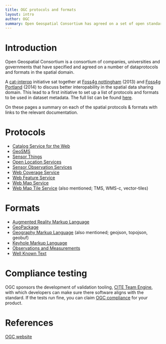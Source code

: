 ```yaml
---
title: OGC protocols and formats
layout: intro
author: OGC
summary: Open Geospatial Consortium has agreed on a set of open standards that are commonly used in the spatial industry to exchange data over the web
---
```


Introduction
============

Open Geospatial Consortium is a consortium of companies, universities and governments that have specified and agreed on a number of dataprotocols and formats in the spatial domain. 

A [cat-interop](https://github.com/OSGeo/Cat-Interop) initiative sat together at [Foss4g nottingham](http://2013.foss4g.org) (2013) and [Foss4g Portland](http://2014.foss4g.org) (2014) to discuss better interopability in the spatial data sharing domain. This lead to a first initiative to set up a list of protocols and formats to be used in dataset metadata. The full list can be found [here](https://github.com/OSGeo/Cat-Interop/blob/master/LinkPropertyLookupTable.csv).

On these pages a summary on each of the spatial protocols & formats with links to the relevant documentation.

Protocols
=========

* [Catalog Service for the Web](protocols/csw.md)
* [GeoSMS](protocols/geosms.md)
* [Sensor Things](protocols/iot.md)
* [Open Location Services](protocols/openls.md)
* [Sensor Observation Services](protocols/sos.md)
* [Web Coverage Service](protocols/wcs.md)
* [Web Feature Service](protocols/wfs.md)
* [Web Map Service](protocols/wms.md)
* [Web Map Tile Service](protocols/wmts.md) (also mentioned; TMS, WMS-c, vector-tiles)

Formats
=======

* [Augmented Reality Markup Language](formats/arml.md)
* [GeoPackage](formats/geopackage.md)
* [Geography Markup Language](formats/gml.md) (also mentioned; geojson, topojson, geobuf) 
* [Keyhole Markup Language](formats/kml.md)
* [Observations and Measurements](formats/om.md)
* [Well Known Text](formats/wkt.md)
 

Compliance testing
==================

OGC sponsors the development of validation tooling, [CITE Team Engine](https://github.com/opengeospatial/teamengine), with which developers can make sure there software aligns with the standard. If the tests run fine, you can claim [OGC compliance](http://www.opengeospatial.org/compliance) for your product.

References
==========

[OGC website](http://www.opengeospatial.org)